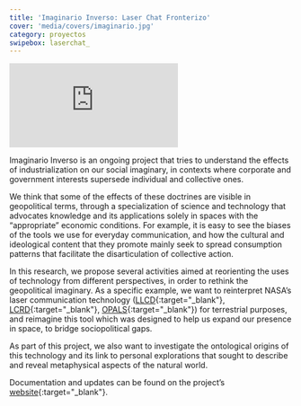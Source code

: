 ```yaml
---
title: 'Imaginario Inverso: Laser Chat Fronterizo'
cover: 'media/covers/imaginario.jpg'
category: proyectos
swipebox: laserchat_
---
```

<div class="video-wrapper video-wrapper-16x9">
  <iframe src="https://player.vimeo.com/video/165527282?byline=0&amp;portrait=0" frameborder="0" allowfullscreen="allowfullscreen"></iframe>
</div>

Imaginario Inverso is an ongoing project that tries to understand the effects of industrialization on our social imaginary, in contexts where corporate and government interests supersede individual and collective ones.

We think that some of the effects of these doctrines are visible in geopolitical terms, through a specialization of science and technology that advocates knowledge and its applications solely in spaces with the “appropriate” economic conditions. For example, it is easy to see the biases of the tools we use for everyday communication, and how the cultural and ideological content that they promote mainly seek to spread consumption patterns that facilitate the disarticulation of collective action.

In this research, we propose several activities aimed at reorienting the uses of technology from different perspectives, in order to rethink the geopolitical imaginary. As a specific example, we want to reinterpret NASA’s laser communication technology ([LLCD](https://esc.gsfc.nasa.gov/node/159){:target="_blank"}, [LCRD](https://esc.gsfc.nasa.gov/node/233){:target="_blank"}, [OPALS](https://www.nasa.gov/mission_pages/station/research/news/opals_beams_video/){:target="_blank"}) for terrestrial purposes, and reimagine this tool which was designed to help us expand our presence in space, to bridge sociopolitical gaps.

As part of this project, we also want to investigate the ontological origins of this technology and its link to personal explorations that sought to describe and reveal metaphysical aspects of the natural world.

Documentation and updates can be found on the project’s [website](http://inverso.astrovandalistas.cc/){:target="_blank"}.
